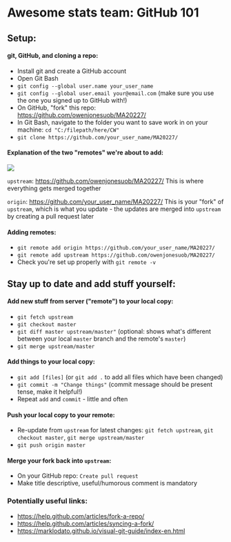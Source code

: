# Awesome stats team: GitHub 101

## Setup:

#### git, GitHub, and cloning a repo:

* Install git and create a GitHub account
* Open Git Bash
* `git config --global user.name your_user_name`
* `git config --global user.email your@email.com` (make sure you use the one you signed up to GitHub with!)
* On GitHub, "fork" this repo: https://github.com/owenjonesuob/MA20227/
* In Git Bash, navigate to the folder you want to save work in on your machine: `cd "C:/filepath/here/CW"`
* `git clone https://github.com/your_user_name/MA20227/`

#### Explanation of the two "remotes" we're about to add:
![](https://camo.githubusercontent.com/6d599db858665e9813a8103f356678c8c5e4e3e4/687474703a2f2f6934332e74696e797069632e636f6d2f32726d773769782e706e67)

`upstream`: https://github.com/owenjonesuob/MA20227/
This is where everything gets merged together

`origin`: https://github.com/your_user_name/MA20227/
This is your "fork" of `upstream`, which is what you update - the updates are merged into `upstream` by creating a pull request later

#### Adding remotes:

* `git remote add origin https://github.com/your_user_name/MA20227/`
* `git remote add upstream https://github.com/owenjonesuob/MA20227/`
* Check you're set up properly with `git remote -v`

## Stay up to date and add stuff yourself:

#### Add new stuff from server ("remote") to your local copy:

* `git fetch upstream`
* `git checkout master`
* `git diff master upstream/master"` (optional: shows what's different between your local `master` branch and the remote's `master`)
* `git merge upstream/master`

#### Add things to your local copy:
* `git add [files]` (or `git add .` to add all files which have been changed)
* `git commit -m "Change things"` (commit message should be present tense, make it helpful!)
* Repeat `add` and `commit` - little and often

#### Push your local copy to your remote:
* Re-update from `upstream` for latest changes: `git fetch upstream`, `git checkout master`, `git merge upstream/master`
* `git push origin master`

#### Merge your fork back into `upstream`:
* On your GitHub repo: `Create pull request`
* Make title descriptive, useful/humorous comment is mandatory

### Potentially useful links:

* https://help.github.com/articles/fork-a-repo/
* https://help.github.com/articles/syncing-a-fork/
* https://marklodato.github.io/visual-git-guide/index-en.html
